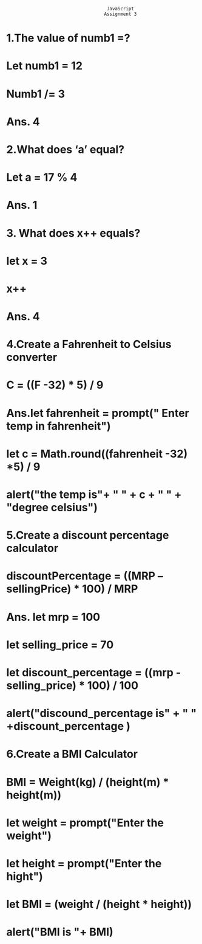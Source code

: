                                          JavaScript
                                        Assignment 3
# 1.The value of numb1 =?
# Let numb1 = 12
# Numb1 /= 3
# Ans. 4
# 2.What does ‘a’ equal?
# Let a = 17 % 4
# Ans. 1
# 3.	What does x++ equals?
# let x = 3
# x++
# 
# Ans. 4
# 4.Create a Fahrenheit to Celsius converter
# C = ((F -32) * 5) / 9
# Ans.let fahrenheit = prompt(" Enter temp in fahrenheit")
# let c = Math.round((fahrenheit -32) *5) / 9 
# alert("the temp is"+ " " + c + " " + "degree celsius")
# 5.Create a discount percentage calculator
# discountPercentage = ((MRP – sellingPrice) * 100) / MRP
# Ans. let mrp = 100
# let selling_price = 70
# let discount_percentage = ((mrp - selling_price) * 100) / 100
# alert("discound_percentage is" + " " +discount_percentage )
# 6.Create a BMI Calculator 
# BMI = Weight(kg) / (height(m) * height(m))
# let weight =  prompt("Enter the weight")
# let height = prompt("Enter the hight")
# let BMI = (weight / (height * height))
# alert("BMI is "+ BMI)


    





